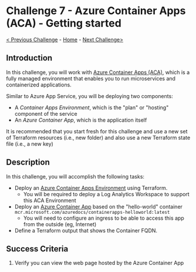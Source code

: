 # Challenge 7 - Azure Container Apps (ACA) - Getting started

[< Previous Challenge](./Challenge-06.md) - [Home](../README.md) - [Next Challenge>](./Challenge-08.md)

## Introduction

In this challenge, you will work with [Azure Container Apps (ACA)](https://learn.microsoft.com/en-us/azure/container-apps/overview), which is a fully managed environment that enables you to run microservices and containerized applications.

Similar to Azure App Service, you will be deploying two components:

- A *Container Apps Environment*, which is the "plan" or "hosting" component of the service
- An *Azure Container App*, which is the application itself

It is recommended that you start fresh for this challenge and use a new set of Terraform resources (i.e., new folder) and also use a new Terraform state file (i.e., a new key)

## Description

In this challenge, you will accomplish the following tasks:

+ Deploy an [Azure Container Apps Environment](https://registry.terraform.io/providers/hashicorp/azurerm/latest/docs/resources/container_app_environment) using Terraform.
    - You will be required to deploy a Log Analytics Workspace to support this ACA Environment
+ Deploy an [Azure Container App](https://registry.terraform.io/providers/hashicorp/azurerm/latest/docs/resources/container_app) based on the "hello-world" container `mcr.microsoft.com/azuredocs/containerapps-helloworld:latest`
    - You will need to configure an ingress to be able to access this app from the outside (eg, Internet)
+ Define a Terraform output that shows the Container FQDN.

## Success Criteria

1. Verify you can view the web page hosted by the Azure Container App

